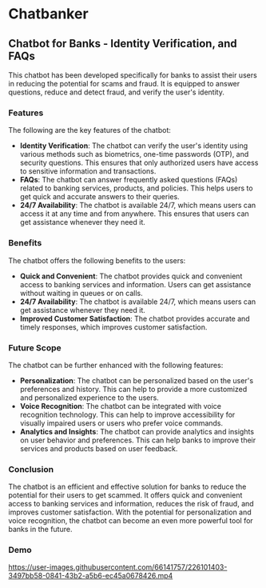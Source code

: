 # Chatbanker

## **Chatbot for Banks - Identity Verification, and FAQs**

This chatbot has been developed specifically for banks to assist their users in reducing the potential for scams and fraud. It is equipped to answer questions, reduce and detect fraud, and verify the user's identity.


### **Features**

The following are the key features of the chatbot:


- **Identity Verification**: The chatbot can verify the user's identity using various methods such as biometrics, one-time passwords (OTP), and security questions. This ensures that only authorized users have access to sensitive information and transactions.
- **FAQs**: The chatbot can answer frequently asked questions (FAQs) related to banking services, products, and policies. This helps users to get quick and accurate answers to their queries.
- **24/7 Availability**: The chatbot is available 24/7, which means users can access it at any time and from anywhere. This ensures that users can get assistance whenever they need it.


### **Benefits**

The chatbot offers the following benefits to the users:

- **Quick and Convenient**: The chatbot provides quick and convenient access to banking services and information. Users can get assistance without waiting in queues or on calls.
- **24/7 Availability**: The chatbot is available 24/7, which means users can get assistance whenever they need it.
- **Improved Customer Satisfaction**: The chatbot provides accurate and timely responses, which improves customer satisfaction.


### **Future Scope**

The chatbot can be further enhanced with the following features:

- **Personalization**: The chatbot can be personalized based on the user's preferences and history. This can help to provide a more customized and personalized experience to the users.
- **Voice Recognition**: The chatbot can be integrated with voice recognition technology. This can help to improve accessibility for visually impaired users or users who prefer voice commands.
- **Analytics and Insights**: The chatbot can provide analytics and insights on user behavior and preferences. This can help banks to improve their services and products based on user feedback.

### **Conclusion**

The chatbot is an efficient and effective solution for banks to reduce the potential for their users to get scammed. It offers quick and convenient access to banking services and information, reduces the risk of fraud, and improves customer satisfaction. With the potential for personalization and voice recognition, the chatbot can become an even more powerful tool for banks in the future.

### **Demo**

https://user-images.githubusercontent.com/66141757/226101403-3497bb58-0841-43b2-a5b6-ec45a0678426.mp4


